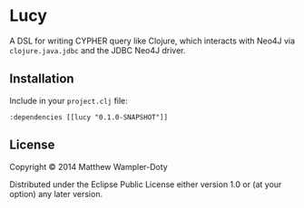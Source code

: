 # Lucy

A DSL for writing CYPHER query like Clojure, which interacts with Neo4J via `clojure.java.jdbc` and the JDBC Neo4J driver.

## Installation

Include in your `project.clj` file:

	:dependencies [[lucy "0.1.0-SNAPSHOT"]]

## License

Copyright © 2014 Matthew Wampler-Doty

Distributed under the Eclipse Public License either version 1.0 or (at
your option) any later version.
